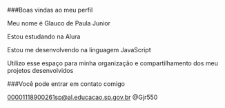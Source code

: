 ###Boas vindas ao meu perfil

Meu nome é Glauco de Paula Junior 

Estou estudando na Alura

Estou me desenvolvendo na linguagem JavaScript

Utilizo esse espaço para minha organização e compartilhamento dos meu projetos desenvolvidos

###Você pode entrar em contato comigo

00001118900261sp@al.educacao.sp.gov.br
@Gjr550
